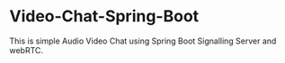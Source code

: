 # Video-Chat-Spring-Boot

This is simple Audio Video Chat using Spring Boot Signalling Server and webRTC.
